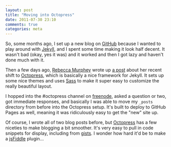 ```yaml
---
layout: post
title: "Moving into Octopress"
date: 2011-07-30 23:10
comments: true
categories: meta
---
```


So, some months ago, I set up a new blog on [GitHub][] because I wanted to
play around with [Jekyll][], and I spent some time making it look half decent.
It wasn't bad (okay, yes it was) and it worked and then I got lazy and haven't
done much with it.

Then a few days ago, [Rebecca Murphey][] wrote up [a post][rmurphey-octopress]
about her recent shift to [Octopress][], which is basically a nice framework
for Jekyll. It sets up some nice themes and uses [Sass][] to make it super
easy to customize the really beautiful layout.

I hopped into the #octopress channel on [freenode][], asked a question or two,
got immediate responses, and basically I was able to move my `_posts`
directory from before into the Octopress setup. It's built to deploy to GitHub
Pages as well, meaning it was ridiculously easy to get the "new" site up.

Of course, I wrote all of two blog posts before, but [Octopress][] has a few
niceties to make blogging a bit smoother. It's very easy to pull in code
snippets for display, including from [gists][]. I wonder how hard it'd be to
make a [jsFiddle][] plugin...

[GitHub]: http://github.com
[Jekyll]: https://github.com/mojombo/jekyll
[WordPress]: http://wordpress.org
[Rebecca Murphey]: http://www.rebeccamurphey.com/
[rmurphey-octopress]: http://rmurphey.com/blog/2011/07/25/switching-to-octopress/
[Octopress]: http://octopress.org/
[Sass]: http://sass-lang.com/
[freenode]: http://freenode.net/
[gists]: http://gist.github.com
[jsFiddle]: http://jsfiddle.net
